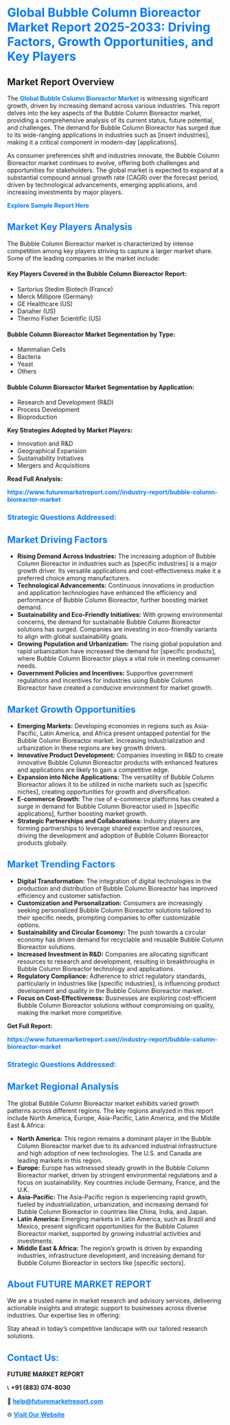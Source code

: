 <h1 style="color: #007BFF;">Global Bubble Column Bioreactor Market Report 2025-2033: Driving Factors, Growth Opportunities, and Key Players</h1>

<section id="overview">
<h2>Market Report Overview</h2>
<p>The <a href="https://www.futuremarketreport.com//industry-report/bubble-column-bioreactor-market" style="color: #007BFF; text-decoration: none;"><strong>Global Bubble Column Bioreactor Market</strong></a> is witnessing significant growth, driven by increasing demand across various industries. This report delves into the key aspects of the Bubble Column Bioreactor market, providing a comprehensive analysis of its current status, future potential, and challenges. The demand for Bubble Column Bioreactor has surged due to its wide-ranging applications in industries such as [insert industries], making it a critical component in modern-day [applications].</p>
<p>As consumer preferences shift and industries innovate, the Bubble Column Bioreactor market continues to evolve, offering both challenges and opportunities for stakeholders. The global market is expected to expand at a substantial compound annual growth rate (CAGR) over the forecast period, driven by technological advancements, emerging applications, and increasing investments by major players.</p>
</section>

<section id="overview">
<p><a href="https://www.futuremarketreport.com//request-sample/reportId=85025" style="color: #007BFF; text-decoration: none;"><strong>Explore Sample Report Here</strong></a></p>
</section>

<section id="key-players">
<h2 style="color: #007BFF;">Market Key Players Analysis</h2>
<p>The Bubble Column Bioreactor market is characterized by intense competition among key players striving to capture a larger market share. Some of the leading companies in the market include:</p>
<h4>Key Players Covered in the Bubble Column Bioreactor Report:</h4>
<ul><li>Sartorius Stedim Biotech (France)</li><li>Merck Millipore (Germany)</li><li>GE Healthcare (US)</li><li>Danaher (US)</li><li>Thermo Fisher Scientific (US)</li></ul>
<h4>Bubble Column Bioreactor Market Segmentation by Type:</h4>
<ul><li>Mammalian Cells</li><li>Bacteria</li><li>Yeast</li><li>Others</li></ul>

<h4>Bubble Column Bioreactor Market Segmentation by Application:</h4>
<ul><li>Research and Development (R&amp;D)</li><li>Process Development</li><li>Bioproduction</li></ul>
<p><strong>Key Strategies Adopted by Market Players:</strong></p>
<ul>
<li>Innovation and R&D</li>
<li>Geographical Expansion</li>
<li>Sustainability Initiatives</li>
<li>Mergers and Acquisitions</li>
</ul>
</section>

<section>
<p><strong>Read Full Analysis: </strong></p><a href="https://www.futuremarketreport.com//industry-report/bubble-column-bioreactor-market" style="color: #007BFF; text-decoration: none;"><strong>https://www.futuremarketreport.com//industry-report/bubble-column-bioreactor-market</strong></a>
<h3 style="color: #007BFF;">Strategic Questions Addressed:</h3>
</section>

<section id="driving-factors">
<h2 style="color: #007BFF;">Market Driving Factors</h2>
<ul>
<li><strong>Rising Demand Across Industries:</strong> The increasing adoption of Bubble Column Bioreactor in industries such as [specific industries] is a major growth driver. Its versatile applications and cost-effectiveness make it a preferred choice among manufacturers.</li>
<li><strong>Technological Advancements:</strong> Continuous innovations in production and application technologies have enhanced the efficiency and performance of Bubble Column Bioreactor, further boosting market demand.</li>
<li><strong>Sustainability and Eco-Friendly Initiatives:</strong> With growing environmental concerns, the demand for sustainable Bubble Column Bioreactor solutions has surged. Companies are investing in eco-friendly variants to align with global sustainability goals.</li>
<li><strong>Growing Population and Urbanization:</strong> The rising global population and rapid urbanization have increased the demand for [specific products], where Bubble Column Bioreactor plays a vital role in meeting consumer needs.</li>
<li><strong>Government Policies and Incentives:</strong> Supportive government regulations and incentives for industries using Bubble Column Bioreactor have created a conducive environment for market growth.</li>
</ul>
</section>

<section id="growth-opportunities">
<h2 style="color: #007BFF;">Market Growth Opportunities</h2>
<ul>
<li><strong>Emerging Markets:</strong> Developing economies in regions such as Asia-Pacific, Latin America, and Africa present untapped potential for the Bubble Column Bioreactor market. Increasing industrialization and urbanization in these regions are key growth drivers.</li>
<li><strong>Innovative Product Development:</strong> Companies investing in R&D to create innovative Bubble Column Bioreactor products with enhanced features and applications are likely to gain a competitive edge.</li>
<li><strong>Expansion into Niche Applications:</strong> The versatility of Bubble Column Bioreactor allows it to be utilized in niche markets such as [specific niches], creating opportunities for growth and diversification.</li>
<li><strong>E-commerce Growth:</strong> The rise of e-commerce platforms has created a surge in demand for Bubble Column Bioreactor used in [specific applications], further boosting market growth.</li>
<li><strong>Strategic Partnerships and Collaborations:</strong> Industry players are forming partnerships to leverage shared expertise and resources, driving the development and adoption of Bubble Column Bioreactor products globally.</li>
</ul>
</section>

<section id="trending-factors">
<h2 style="color: #007BFF;">Market Trending Factors</h2>
<ul>
<li><strong>Digital Transformation:</strong> The integration of digital technologies in the production and distribution of Bubble Column Bioreactor has improved efficiency and customer satisfaction.</li>
<li><strong>Customization and Personalization:</strong> Consumers are increasingly seeking personalized Bubble Column Bioreactor solutions tailored to their specific needs, prompting companies to offer customizable options.</li>
<li><strong>Sustainability and Circular Economy:</strong> The push towards a circular economy has driven demand for recyclable and reusable Bubble Column Bioreactor solutions.</li>
<li><strong>Increased Investment in R&D:</strong> Companies are allocating significant resources to research and development, resulting in breakthroughs in Bubble Column Bioreactor technology and applications.</li>
<li><strong>Regulatory Compliance:</strong> Adherence to strict regulatory standards, particularly in industries like [specific industries], is influencing product development and quality in the Bubble Column Bioreactor market.</li>
<li><strong>Focus on Cost-Effectiveness:</strong> Businesses are exploring cost-efficient Bubble Column Bioreactor solutions without compromising on quality, making the market more competitive.</li>
</ul>
</section>

<section>
<p><strong>Get Full Report: </strong></p><a href="https://www.futuremarketreport.com//industry-report/bubble-column-bioreactor-market" style="color: #007BFF; text-decoration: none;"><strong>https://www.futuremarketreport.com//industry-report/bubble-column-bioreactor-market</strong></a>
<h3 style="color: #007BFF;">Strategic Questions Addressed:</h3>
</section>


<section id="regional-analysis">
<h2 style="color: #007BFF;">Market Regional Analysis</h2>
<p>The global Bubble Column Bioreactor market exhibits varied growth patterns across different regions. The key regions analyzed in this report include North America, Europe, Asia-Pacific, Latin America, and the Middle East & Africa:</p>
<ul>
<li><strong>North America:</strong> This region remains a dominant player in the Bubble Column Bioreactor market due to its advanced industrial infrastructure and high adoption of new technologies. The U.S. and Canada are leading markets in this region.</li>
<li><strong>Europe:</strong> Europe has witnessed steady growth in the Bubble Column Bioreactor market, driven by stringent environmental regulations and a focus on sustainability. Key countries include Germany, France, and the U.K.</li>
<li><strong>Asia-Pacific:</strong> The Asia-Pacific region is experiencing rapid growth, fueled by industrialization, urbanization, and increasing demand for Bubble Column Bioreactor in countries like China, India, and Japan.</li>
<li><strong>Latin America:</strong> Emerging markets in Latin America, such as Brazil and Mexico, present significant opportunities for the Bubble Column Bioreactor market, supported by growing industrial activities and investments.</li>
<li><strong>Middle East & Africa:</strong> The region’s growth is driven by expanding industries, infrastructure development, and increasing demand for Bubble Column Bioreactor in sectors like [specific sectors].</li>
</ul>
</section>

<footer>
<h2 style="color: #007BFF;">About FUTURE MARKET REPORT</h2>
<p>We are a trusted name in market research and advisory services, delivering actionable insights and strategic support to businesses across diverse industries. Our expertise lies in offering:</p>

<p>Stay ahead in today’s competitive landscape with our tailored research solutions.</p>

<h2 style="color: #007BFF;">Contact Us:</h2>
<p><strong>FUTURE MARKET REPORT</strong></p>
<p>📞 <strong>+91 (883) 074-8030</strong></p>
<p>📧 <strong><a href="mailto:help@futuremarketreport.com" style="color: #007BFF;">help@futuremarketreport.com</a></strong></p>
<p>🌐 <strong><a href="https://www.futuremarketreport.com/" style="color: #007BFF;">Visit Our Website</a></strong></p>
</footer>